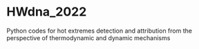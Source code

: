 # HWdna_2022
 Python codes for hot extremes detection and attribution from the perspective of thermodynamic and dynamic mechanisms
